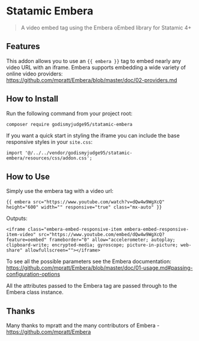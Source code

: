 # Statamic Embera

> A video embed tag using the Embera oEmbed library for Statamic 4+

## Features

This addon allows you to use an `{{ embera }}` tag to embed nearly any video URL with an iframe.
Embera supports embedding a wide variety of online video providers: https://github.com/mpratt/Embera/blob/master/doc/02-providers.md

## How to Install

Run the following command from your project root:

``` bash
composer require godismyjudge95/statamic-embera
```

If you want a quick start in styling the iframe you can include the base responsive styles in your `site.css`:
```
import '@/../../vendor/godismyjudge95/statamic-embera/resources/css/addon.css';
```

## How to Use

Simply use the embera tag with a video url:
```
{{ embera src="https://www.youtube.com/watch?v=dQw4w9WgXcQ" height="600" width="" responsive="true" class="mx-auto" }}
```

Outputs:
```
<iframe class="embera-embed-responsive-item embera-embed-responsive-item-video" src="https://www.youtube.com/embed/dQw4w9WgXcQ?feature=oembed" frameborder="0" allow="accelerometer; autoplay; clipboard-write; encrypted-media; gyroscope; picture-in-picture; web-share" allowfullscreen=""></iframe>
```

To see all the possible parameters see the Embera documentation:
https://github.com/mpratt/Embera/blob/master/doc/01-usage.md#passing-configuration-options

All the attributes passed to the Embera tag are passed through to the Embera class instance.

## Thanks

Many thanks to mpratt and the many contributors of Embera - https://github.com/mpratt/Embera 
